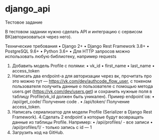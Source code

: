 # django_api

Тестовое задание

В тестовом задании нужно сделать API и интеграцию с сервисом ВК(авторизоваться через него).

Технические требования
    • Django 2+
    • Django Rest Framework 3.8+
    • PostgreSQL 9.6+
    • Python 3.6+
    • Для HTTP запросов можно использовать любую библиотеку, например requests
1. Добавить модель Profile c полями:
    • vk_id 
    • first_name
    • last_name
    • access_token                                 
2. Написать два endpoint-a для авторизации через вк, прочитать про это можно тут — https://vk.com/dev/authcode_flow_user, с токеном пользователя получить данные о пользователе с помощью метода users.get (https://vk.com/dev/users.get)  и сохранить нужные поля в таблицу Profile(vk_id должен быть уникален).
Пример endpoint`ов:
    • /api/get_code/ Получение code .
    • /api/token/ Получение access_token.
3. Написать сериализатор для модели Profile (Serializer в Django Rest Framework).
4.Сделать 2 endpoint`a которые будут возвращать данные из таблицы Profile.
Например:
    • /api/profiles/ - все записи
    • /api/profiles/1/ - только запись c id — 1
5. Загрузить код на GitHub.